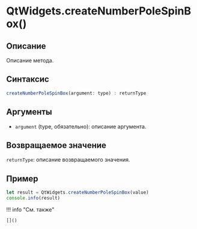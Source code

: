 # QtWidgets.createNumberPoleSpinBox()

## Описание
Описание метода.

## Синтаксис
```javascript
createNumberPoleSpinBox(argument: type) : returnType
```

## Аргументы
- `argument` (type, обязательно): описание аргумента.

## Возвращаемое значение
`returnType`: описание возвращаемого значения.

## Пример
```javascript linenums="1"
let result = QtWidgets.createNumberPoleSpinBox(value)
console.info(result)
```

!!! info "См. также"

    []()

